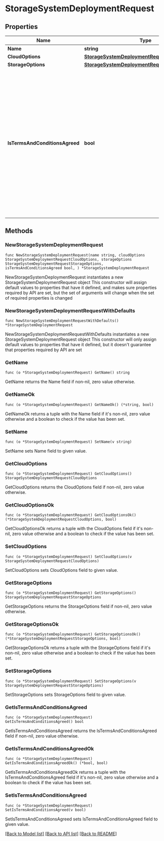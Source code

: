 # StorageSystemDeploymentRequest

## Properties

Name | Type | Description | Notes
------------ | ------------- | ------------- | -------------
**Name** | **string** | Unique name to identify the deployed system | 
**CloudOptions** | [**StorageSystemDeploymentRequestCloudOptions**](StorageSystemDeploymentRequestCloudOptions.md) |  | 
**StorageOptions** | [**StorageSystemDeploymentRequestStorageOptions**](StorageSystemDeploymentRequestStorageOptions.md) |  | 
**IsTermsAndConditionsAgreed** | **bool** | By setting this option to true, you, on your behalf of your company, agree the following will apply:  Your evaluation of Dell APEX Navigator for Multicloud is subject to and governed by Dell’s Cloud Service Offering Agreement (https://www.dell.com/learn/us/en/uscorp1/legal_terms-conditions_dellwebpage/csoa-agreement) and  the Dell APEX Navigator for Multicloud Storage Service Offering Description (https://www.dell.com/learn/us/en/uscorp1/apex-services).  Your evaluation of Dell APEX Block Storage for AWS is subject to and governed by Dell’s Software Evaluation Agreement  (https://vault.pactsafe.io/s/3cb1f636-b99f-47ab-ad13-3ce168930a55/legal.html?g&#x3D;38113#contract-s12zpzeii).  Your evaluation of Dell APEX Navigator for Multicloud will be available for 90 days free of charge. At the end of the evaluation, the Dell APEX Navigator for Multicloud Storage evaluation service and associated data will remain accessible, subject to the terms identified in this paragraph, however, certain features will be limited until you order a new subscription. Payment for any required public cloud service provider infrastructure requirements is your company’s responsibility. | 

## Methods

### NewStorageSystemDeploymentRequest

`func NewStorageSystemDeploymentRequest(name string, cloudOptions StorageSystemDeploymentRequestCloudOptions, storageOptions StorageSystemDeploymentRequestStorageOptions, isTermsAndConditionsAgreed bool, ) *StorageSystemDeploymentRequest`

NewStorageSystemDeploymentRequest instantiates a new StorageSystemDeploymentRequest object
This constructor will assign default values to properties that have it defined,
and makes sure properties required by API are set, but the set of arguments
will change when the set of required properties is changed

### NewStorageSystemDeploymentRequestWithDefaults

`func NewStorageSystemDeploymentRequestWithDefaults() *StorageSystemDeploymentRequest`

NewStorageSystemDeploymentRequestWithDefaults instantiates a new StorageSystemDeploymentRequest object
This constructor will only assign default values to properties that have it defined,
but it doesn't guarantee that properties required by API are set

### GetName

`func (o *StorageSystemDeploymentRequest) GetName() string`

GetName returns the Name field if non-nil, zero value otherwise.

### GetNameOk

`func (o *StorageSystemDeploymentRequest) GetNameOk() (*string, bool)`

GetNameOk returns a tuple with the Name field if it's non-nil, zero value otherwise
and a boolean to check if the value has been set.

### SetName

`func (o *StorageSystemDeploymentRequest) SetName(v string)`

SetName sets Name field to given value.


### GetCloudOptions

`func (o *StorageSystemDeploymentRequest) GetCloudOptions() StorageSystemDeploymentRequestCloudOptions`

GetCloudOptions returns the CloudOptions field if non-nil, zero value otherwise.

### GetCloudOptionsOk

`func (o *StorageSystemDeploymentRequest) GetCloudOptionsOk() (*StorageSystemDeploymentRequestCloudOptions, bool)`

GetCloudOptionsOk returns a tuple with the CloudOptions field if it's non-nil, zero value otherwise
and a boolean to check if the value has been set.

### SetCloudOptions

`func (o *StorageSystemDeploymentRequest) SetCloudOptions(v StorageSystemDeploymentRequestCloudOptions)`

SetCloudOptions sets CloudOptions field to given value.


### GetStorageOptions

`func (o *StorageSystemDeploymentRequest) GetStorageOptions() StorageSystemDeploymentRequestStorageOptions`

GetStorageOptions returns the StorageOptions field if non-nil, zero value otherwise.

### GetStorageOptionsOk

`func (o *StorageSystemDeploymentRequest) GetStorageOptionsOk() (*StorageSystemDeploymentRequestStorageOptions, bool)`

GetStorageOptionsOk returns a tuple with the StorageOptions field if it's non-nil, zero value otherwise
and a boolean to check if the value has been set.

### SetStorageOptions

`func (o *StorageSystemDeploymentRequest) SetStorageOptions(v StorageSystemDeploymentRequestStorageOptions)`

SetStorageOptions sets StorageOptions field to given value.


### GetIsTermsAndConditionsAgreed

`func (o *StorageSystemDeploymentRequest) GetIsTermsAndConditionsAgreed() bool`

GetIsTermsAndConditionsAgreed returns the IsTermsAndConditionsAgreed field if non-nil, zero value otherwise.

### GetIsTermsAndConditionsAgreedOk

`func (o *StorageSystemDeploymentRequest) GetIsTermsAndConditionsAgreedOk() (*bool, bool)`

GetIsTermsAndConditionsAgreedOk returns a tuple with the IsTermsAndConditionsAgreed field if it's non-nil, zero value otherwise
and a boolean to check if the value has been set.

### SetIsTermsAndConditionsAgreed

`func (o *StorageSystemDeploymentRequest) SetIsTermsAndConditionsAgreed(v bool)`

SetIsTermsAndConditionsAgreed sets IsTermsAndConditionsAgreed field to given value.



[[Back to Model list]](../README.md#documentation-for-models) [[Back to API list]](../README.md#documentation-for-api-endpoints) [[Back to README]](../README.md)


